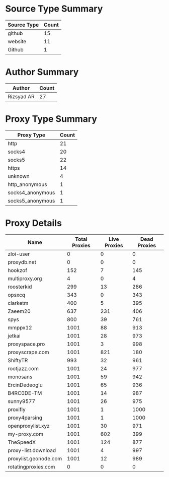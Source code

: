 # Source Type Summary

| Source Type | Count |
|-------------|-------|
| github | 15 |
| website | 11 |
| Github | 1 |


# Author Summary

| Author | Count |
|--------|-------|
| Rizsyad AR | 27 |


# Proxy Type Summary

| Proxy Type | Count |
|------------|-------|
| http | 21 |
| socks4 | 20 |
| socks5 | 22 |
| https | 14 |
| unknown | 4 |
| http_anonymous | 1 |
| socks4_anonymous | 1 |
| socks5_anonymous | 1 |


# Proxy Details

| Name | Total Proxies | Live Proxies | Dead Proxies |
|------|---------------|--------------|---------------|
| zloi-user | 0 | 0 | 0 |
| proxydb.net | 0 | 0 | 0 |
| hookzof | 152 | 7 | 145 |
| multiproxy.org | 4 | 0 | 4 |
| roosterkid | 299 | 13 | 286 |
| opsxcq | 343 | 0 | 343 |
| clarketm | 400 | 5 | 395 |
| Zaeem20 | 637 | 231 | 406 |
| spys | 800 | 39 | 761 |
| mmppx12 | 1001 | 88 | 913 |
| jetkai | 1001 | 28 | 973 |
| proxyspace.pro | 1001 | 3 | 998 |
| proxyscrape.com | 1001 | 821 | 180 |
| ShiftyTR | 993 | 32 | 961 |
| rootjazz.com | 1001 | 24 | 977 |
| monosans | 1001 | 59 | 942 |
| ErcinDedeoglu | 1001 | 65 | 936 |
| B4RC0DE-TM | 1001 | 14 | 987 |
| sunny9577 | 1001 | 26 | 975 |
| proxifly | 1001 | 1 | 1000 |
| proxy4parsing | 1001 | 1 | 1000 |
| openproxylist.xyz | 1001 | 30 | 971 |
| my-proxy.com | 1001 | 602 | 399 |
| TheSpeedX | 1001 | 124 | 877 |
| proxy-list.download | 1001 | 4 | 997 |
| proxylist.geonode.com | 1001 | 12 | 989 |
| rotatingproxies.com | 0 | 0 | 0 |

